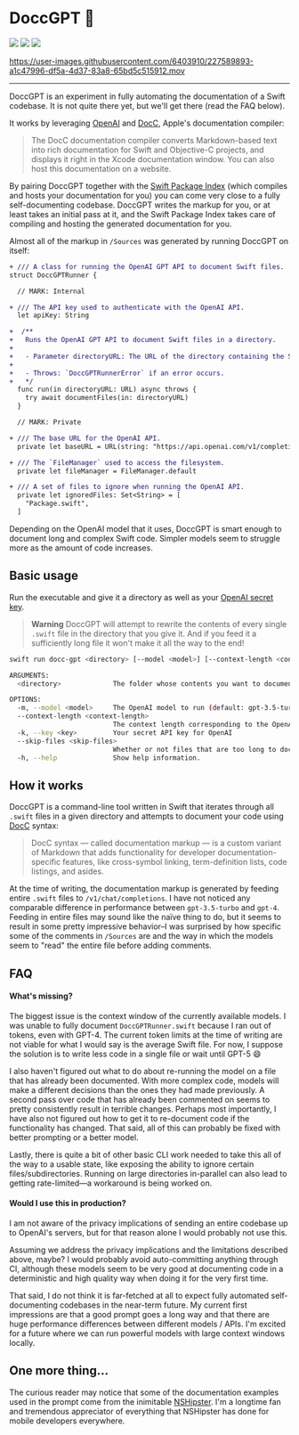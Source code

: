 # DoccGPT 🧹

![](https://github.com/gonzalonunez/docc-gpt/actions/workflows/build.yml/badge.svg)
[![](https://img.shields.io/endpoint?url=https%3A%2F%2Fswiftpackageindex.com%2Fapi%2Fpackages%2Fgonzalonunez%2Fdocc-gpt%2Fbadge%3Ftype%3Dswift-versions)](https://swiftpackageindex.com/gonzalonunez/docc-gpt)
[![](https://img.shields.io/endpoint?url=https%3A%2F%2Fswiftpackageindex.com%2Fapi%2Fpackages%2Fgonzalonunez%2Fdocc-gpt%2Fbadge%3Ftype%3Dplatforms)](https://swiftpackageindex.com/gonzalonunez/docc-gpt)

https://user-images.githubusercontent.com/6403910/227589893-a1c47996-df5a-4d37-83a8-65bd5c515912.mov

---

DoccGPT is an experiment in fully automating the documentation of a Swift codebase. It is not quite there yet, but we'll get there (read the FAQ below).

It works by leveraging [OpenAI](https://platform.openai.com/docs/api-reference/completions) and [DocC](https://developer.apple.com/documentation/docc), Apple's documentation compiler:

> The DocC documentation compiler converts Markdown-based text into rich documentation for Swift and Objective-C projects, and displays it right in the Xcode documentation window. You can also host this documentation on a website.

By pairing DoccGPT together with the [Swift Package Index](https://blog.swiftpackageindex.com/posts/auto-generating-auto-hosting-and-auto-updating-docc-documentation/) (which compiles and hosts your documentation for you) you can come very close to a fully self-documenting codebase. DoccGPT writes the markup for you, or at least takes an initial pass at it, and the Swift Package Index takes care of compiling and hosting the generated documentation for you.

Almost all of the markup in `/Sources` was generated by running DoccGPT on itself:

```diff
+ /// A class for running the OpenAI GPT API to document Swift files.
struct DoccGPTRunner {

  // MARK: Internal

+ /// The API key used to authenticate with the OpenAI API.
  let apiKey: String

+  /**
+   Runs the OpenAI GPT API to document Swift files in a directory.
+
+   - Parameter directoryURL: The URL of the directory containing the Swift files to document.
+
+   - Throws: `DoccGPTRunnerError` if an error occurs.
+   */
  func run(in directoryURL: URL) async throws {
    try await documentFiles(in: directoryURL)
  }

  // MARK: Private

+ /// The base URL for the OpenAI API.
  private let baseURL = URL(string: "https://api.openai.com/v1/completions")!

+ /// The `FileManager` used to access the filesystem.
  private let fileManager = FileManager.default

+ /// A set of files to ignore when running the OpenAI API.
  private let ignoredFiles: Set<String> = [
    "Package.swift",
  ]
```

Depending on the OpenAI model that it uses, DoccGPT is smart enough to document long and complex Swift code. Simpler models seem to struggle more as the amount of code increases.

## Basic usage

Run the executable and give it a directory as well as your [OpenAI secret key](https://platform.openai.com/account/api-keys).

> **Warning**
> DoccGPT will attempt to rewrite the contents of every single `.swift` file in the directory that you give it. And if you feed it a sufficiently long file it won't make it all the way to the end!

```bash
swift run docc-gpt <directory> [--model <model>] [--context-length <context-length>] --key <key> [--skip-files <skip-files>]
```

```bash
ARGUMENTS:
  <directory>             The folder whose contents you want to document

OPTIONS:
  -m, --model <model>     The OpenAI model to run (default: gpt-3.5-turbo)
  --context-length <context-length>
                          The context length corresponding to the OpenAI model chosen (default: 4096)
  -k, --key <key>         Your secret API key for OpenAI
  --skip-files <skip-files>
                          Whether or not files that are too long to documented should be skipped (default: true)
  -h, --help              Show help information.
```

## How it works

DoccGPT is a command-line tool written in Swift that iterates through all `.swift` files in a given directory and attempts to document your code using [DocC](https://developer.apple.com/documentation/docc) syntax:

> DocC syntax — called documentation markup — is a custom variant of Markdown that adds functionality for developer documentation-specific features, like cross-symbol linking, term-definition lists, code listings, and asides.

At the time of writing, the documentation markup is generated by feeding entire `.swift` files to `/v1/chat/completions`. I have not noticed any comparable difference in performance between `gpt-3.5-turbo` and `gpt-4`. Feeding in entire files may sound like the naïve thing to do, but it seems to result in some pretty impressive behavior–I was surprised by how specific some of the comments in `/Sources` are and the way in which the models seem to "read" the entire file before adding comments.

## FAQ

#### What's missing?

The biggest issue is the context window of the currently available models. I was unable to fully document `DoccGPTRunner.swift` because I ran out of tokens, even with GPT-4. The current token limits at the time of writing are not viable for what I would say is the average Swift file. For now, I suppose the solution is to write less code in a single file or wait until GPT-5 😄

I also haven't figured out what to do about re-running the model on a file that has already been documented. With more complex code, models will make a different decisions than the ones they had made previously. A second pass over code that has already been commented on seems to pretty consistently result in terrible changes. Perhaps most importantly, I have also not figured out how to get it to re-document code if the functionality has changed. That said, all of this can probably be fixed with better prompting or a better model.

Lastly, there is quite a bit of other basic CLI work needed to take this all of the way to a usable state, like exposing the ability to ignore certain files/subdirectories. Running on large directories in-parallel can also lead to getting rate-limited––a workaround is being worked on.

#### Would I use this in production?

I am not aware of the privacy implications of sending an entire codebase up to OpenAI's servers, but for that reason alone I would probably not use this.

Assuming we address the privacy implications and the limitations described above, maybe? I would probably avoid auto-committing anything through CI, although these models seem to be very good at documenting code in a deterministic and high quality way when doing it for the very first time.

That said, I do not think it is far-fetched at all to expect fully automated self-documenting codebases in the near-term future. My current first impressions are that a good prompt goes a long way and that there are huge performance differences between different models / APIs. I'm excited for a future where we can run powerful models with large context windows locally.

## One more thing...

The curious reader may notice that some of the documentation examples used in the prompt come from the inimitable [NSHipster](https://nshipster.com/swift-documentation/). I'm a longtime fan and tremendous appreciator of everything that NSHipster has done for mobile developers everywhere.

